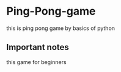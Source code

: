 # Ping-Pong-game
this is ping pong game by basics of python
## Important notes
this game for beginners 
